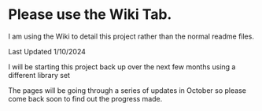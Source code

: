 # Please use the Wiki Tab.

I am using the Wiki to detail this project rather than the normal readme files.

Last Updated 1/10/2024 

I will be starting this project back up over the next few months using a different library set

The pages will be going through a series of updates in October so please come back soon to find out the progress made.
